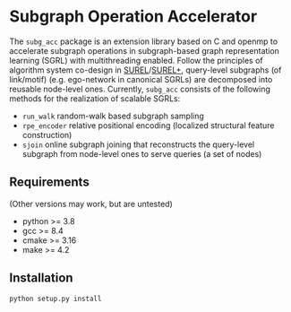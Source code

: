# Subgraph Operation Accelerator
The `subg_acc` package is an extension library based on C and openmp to accelerate subgraph operations in subgraph-based graph representation learning (SGRL) with multithreading enabled. Follow the principles of algorithm system co-design in [SUREL](https://arxiv.org/abs/2202.13538)/[SUREL+](https://github.com/VeritasYin/SUREL_Plus/blob/main/manuscript/SUREL_Plus_Full.pdf), query-level subgraphs (of link/motif) (e.g. ego-network in canonical SGRLs) are decomposed into reusable node-level ones. Currently, `subg_acc` consists of the following methods for the realization of scalable SGRLs:

- `run_walk` random-walk based subgraph sampling
- `rpe_encoder` relative positional encoding (localized structural feature construction)
- `sjoin` online subgraph joining that reconstructs the query-level subgraph from node-level ones to serve queries (a set of nodes)

## Requirements
(Other versions may work, but are untested)

- python >= 3.8
- gcc >= 8.4
- cmake >= 3.16
- make >= 4.2

## Installation
```
python setup.py install
```

